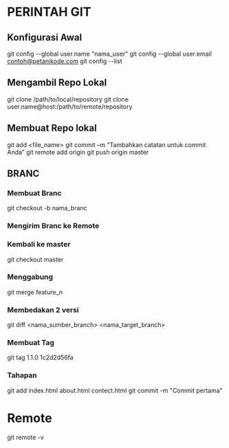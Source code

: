 
# PERINTAH GIT

## Konfigurasi Awal

git config --global user.name "nama_user"
git config --global user.email contoh@petanikode.com
git config --list


## Mengambil Repo Lokal

git clone /path/to/local/repository
git clone user.name@host:/path/to/remote/repository

## Membuat Repo lokal

git add <file_name>
git commit –m “Tambahkan catatan untuk commit Anda”
git remote add origin <server>
git push origin master

## BRANC

### Membuat Branc
git checkout -b nama_branc

### Mengirim Branc ke Remote

### Kembali ke master
git checkout master

### Menggabung
git merge feature_n

### Membedakan 2 versi
git diff <nama_sumber_branch> <nama_target_branch>

### Membuat Tag
git tag 1.1.0 1c2d2d56fa

### Tahapan
git add index.html about.html contect.html
git commit -m "Commit pertama"

# Remote

git remote -v 




